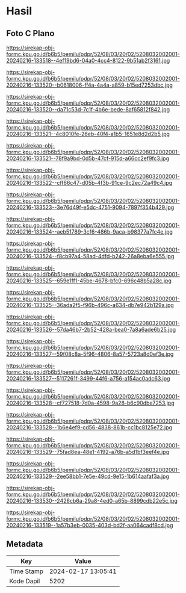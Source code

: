 # Hasil

## Foto C Plano

https://sirekap-obj-formc.kpu.go.id/b6b5/pemilu/pdpr/52/08/03/20/02/5208032002001-20240216-133518--4ef19bd6-04a0-4cc4-8122-9b51ab2f3161.jpg

https://sirekap-obj-formc.kpu.go.id/b6b5/pemilu/pdpr/52/08/03/20/02/5208032002001-20240216-133520--b0618006-ff4a-4a4a-a859-b15ed7253dbc.jpg

https://sirekap-obj-formc.kpu.go.id/b6b5/pemilu/pdpr/52/08/03/20/02/5208032002001-20240216-133520--da71c53d-7c1f-4b6e-bede-8af65812f842.jpg

https://sirekap-obj-formc.kpu.go.id/b6b5/pemilu/pdpr/52/08/03/20/02/5208032002001-20240216-133521--4c8010fe-26eb-40f4-a1b5-1651e8d2d2b5.jpg

https://sirekap-obj-formc.kpu.go.id/b6b5/pemilu/pdpr/52/08/03/20/02/5208032002001-20240216-133521--78f9a9bd-0d5b-47cf-915d-a66cc2ef9fc3.jpg

https://sirekap-obj-formc.kpu.go.id/b6b5/pemilu/pdpr/52/08/03/20/02/5208032002001-20240216-133522--cff66c47-d05b-4f3b-91ce-9c2ec72a49c4.jpg

https://sirekap-obj-formc.kpu.go.id/b6b5/pemilu/pdpr/52/08/03/20/02/5208032002001-20240216-133523--3e76d49f-e5dc-4751-9094-7897f354b429.jpg

https://sirekap-obj-formc.kpu.go.id/b6b5/pemilu/pdpr/52/08/03/20/02/5208032002001-20240216-133524--aeb51789-3cf6-486b-9aca-b98377a7fc4e.jpg

https://sirekap-obj-formc.kpu.go.id/b6b5/pemilu/pdpr/52/08/03/20/02/5208032002001-20240216-133524--f8cb97a4-58ad-4dfd-b242-26a8eba6e555.jpg

https://sirekap-obj-formc.kpu.go.id/b6b5/pemilu/pdpr/52/08/03/20/02/5208032002001-20240216-133525--659e1ff1-45be-4678-bfc0-696c48b5a28c.jpg

https://sirekap-obj-formc.kpu.go.id/b6b5/pemilu/pdpr/52/08/03/20/02/5208032002001-20240216-133525--36ada2f5-f96b-496c-a634-db7e942b129a.jpg

https://sirekap-obj-formc.kpu.go.id/b6b5/pemilu/pdpr/52/08/03/20/02/5208032002001-20240216-133526--57da46b7-2b52-428a-bea0-7a8a6ade6b25.jpg

https://sirekap-obj-formc.kpu.go.id/b6b5/pemilu/pdpr/52/08/03/20/02/5208032002001-20240216-133527--59f08c8a-5f96-4806-8a57-5723a8d0ef3e.jpg

https://sirekap-obj-formc.kpu.go.id/b6b5/pemilu/pdpr/52/08/03/20/02/5208032002001-20240216-133527--5117261f-3499-44f6-a756-a154ac0adc63.jpg

https://sirekap-obj-formc.kpu.go.id/b6b5/pemilu/pdpr/52/08/03/20/02/5208032002001-20240216-133528--cf727518-7d0a-4598-9a28-b6c90dbe7253.jpg

https://sirekap-obj-formc.kpu.go.id/b6b5/pemilu/pdpr/52/08/03/20/02/5208032002001-20240216-133528--1b6e4ef9-cd56-4838-861b-cc1bc8125e72.jpg

https://sirekap-obj-formc.kpu.go.id/b6b5/pemilu/pdpr/52/08/03/20/02/5208032002001-20240216-133529--75fad8ea-48e1-4192-a76b-a5d1bf3eef4e.jpg

https://sirekap-obj-formc.kpu.go.id/b6b5/pemilu/pdpr/52/08/03/20/02/5208032002001-20240216-133529--2ee58bb1-7e5e-49cd-9e15-1b614aafaf3a.jpg

https://sirekap-obj-formc.kpu.go.id/b6b5/pemilu/pdpr/52/08/03/20/02/5208032002001-20240216-133530--2426cb6a-29a8-4ed0-a65b-8899cdb22e5c.jpg

https://sirekap-obj-formc.kpu.go.id/b6b5/pemilu/pdpr/52/08/03/20/02/5208032002001-20240216-133519--1a57b3eb-0035-403d-bd2f-aa064cadf8cd.jpg


## Metadata

| Key        | Value               |
| ---------- | ------------------- |
| Time Stamp | 2024-02-17 13:05:41 |
| Kode Dapil | 5202                |



